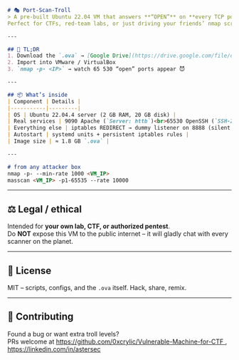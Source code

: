 ```markdown
# 🎭 Port-Scan-Troll  
> A pre-built Ubuntu 22.04 VM that answers **“OPEN”** on **every TCP port** (1-65530) – except the two you actually need.  
Perfect for CTFs, red-team labs, or just driving your friends’ nmap scripts insane.

---

## 🚀 TL;DR
1. Download the `.ova` → [Google Drive](https://drive.google.com/file/d/1UZE8CGTaF2Kq0gCwC2DmZiTwHJ6pcWJl/view?usp=sharing )  
2. Import into VMware / VirtualBox  
3. `nmap -p- <IP>` → watch 65 530 “open” ports appear 😈

---

## 📦 What’s inside
| Component | Details |
|-----------|---------|
| OS | Ubuntu 22.04.4 server (2 GB RAM, 20 GB disk) |
| Real services | 9090 Apache (`Server: httb`)<br>65530 OpenSSH (`SSH-2.0-OpenSSH_8.9p1 Ubuntu-3`) |
| Everything else | iptables REDIRECT → dummy listener on 8888 (silent drop) |
| Autostart | systemd units + persistent iptables rules |
| Image size | ≈ 1.8 GB `.ova` |

---

# from any attacker box
nmap -p- --min-rate 1000 <VM_IP>
masscan <VM_IP> -p1-65535 --rate 10000
```

---

## ⚖️ Legal / ethical
Intended for **your own lab, CTF, or authorized pentest**.  
Do **NOT** expose this VM to the public internet – it will gladly chat with every scanner on the planet.

---

## 📜 License
MIT – scripts, configs, and the `.ova` itself. Hack, share, remix.

---

## 🤝 Contributing
Found a bug or want extra troll levels?  
PRs welcome at [https://github.com/0xcrylic/Vulnerable-Machine-for-CTF ](https://github.com/0xcrylic/Vulnerable-Machine-for-CTF ) , [https://linkedin.com/in/astersec ](https://linkedin.com/in/astersec )
